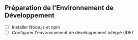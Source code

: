 ## Préparation de l'Environnement de Développement

- [ ] Installer Node.js et npm
- [ ] Configurer l'environnement de développement intégré (IDE)
